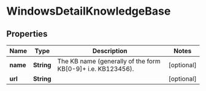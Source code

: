 # WindowsDetailKnowledgeBase

## Properties
Name | Type | Description | Notes
------------ | ------------- | ------------- | -------------
**name** | **String** | The KB name (generally of the form KB[0-9]+ i.e. KB123456). |  [optional]
**url** | **String** |  |  [optional]
